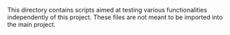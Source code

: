 This directory contains scripts aimed at testing various functionalities independently of this project.
These files are not meant to be imported into the main project.